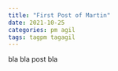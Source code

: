 ```yaml
---
title: "First Post of Martin"
date: 2021-10-25
categories: pm agil
tags: tagpm tagagil
---
```


bla bla post bla
